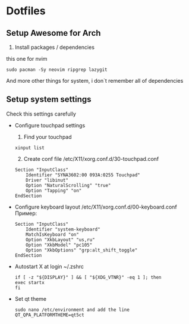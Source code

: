 # Dotfiles

## Setup Awesome for Arch

1. Install packages / dependencies

this one for nvim

```
sudo pacman -Sy neovim ripgrep lazygit
```

And more other things for system, i don`t remember all of dependencies

## Setup system settings

Check this settings carefully

- Configure touchpad settings

  1. Find your touchpad

  ```
  xinput list
  ```

  2. Create conf file /etc/X11/xorg.conf.d/30-touchpad.conf

  ```
  Section "InputClass"
      Identifier "SYNA3602:00 093A:0255 Touchpad"
      Driver "libinut"
      Option "NaturalScrolling" "true"
      Option "Tapping" "on"
  EndSection
  ```

- Configure keyboard layout /etc/X11/xorg.conf.d/00-keyboard.conf
  Пример:
  ```
  Section "InputClass"
      Identifier "system-keyboard"
      MatchIsKeyboard "on"
      Option "XkbLayout" "us,ru"
      Option "XkbModel" "pc105"
      Option "XkbOptions" "grp:alt_shift_toggle"
  EndSection
  ```
- Autostart X at login ~/.zshrc

  ```
  if [ -z "${DISPLAY}" ] && [ "${XDG_VTNR}" -eq 1 ]; then
  exec startx
  fi
  ```

- Set qt theme
  ```
  sudo nano /etc/environment and add the line QT_QPA_PLATFORMTHEME=qt5ct
  ```
